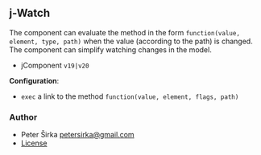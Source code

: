 ## j-Watch

The component can evaluate the method in the form `function(value, element, type, path)` when the value (according to the path) is changed. The component can simplify watching changes in the model.

- jComponent `v19|v20`

__Configuration__:

- `exec` a link to the method `function(value, element, flags, path)`

### Author

- Peter Širka <petersirka@gmail.com>
- [License](https://www.totaljs.com/license/)